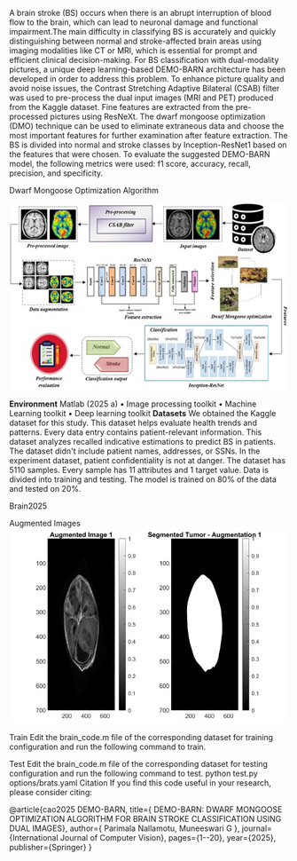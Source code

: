 A brain stroke (BS) occurs when there is an abrupt interruption of blood flow to the brain, which can lead to neuronal damage and functional impairment.The main difficulty in classifying BS is accurately and quickly distinguishing between normal and stroke-affected brain areas using imaging modalities like CT or MRI, 
which is essential for prompt and efficient clinical decision-making. For BS classification with dual-modality pictures, a unique deep learning-based DEMO-BARN architecture has been developed in order to address this problem. To enhance picture quality and avoid noise issues, the Contrast Stretching Adaptive Bilateral (CSAB) filter was used to 
pre-process the dual input images (MRI and PET) produced from the Kaggle dataset. Fine features are extracted from the pre-processed pictures using ResNeXt. 
The dwarf mongoose optimization (DMO) technique can be used to eliminate extraneous data and choose the most important features for further examination after feature extraction. The BS is divided into normal and stroke classes by Inception-ResNet1 based on the features that were chosen. To evaluate the suggested DEMO-BARN model, the following metrics were used: f1 score, accuracy, recall, precision, and specificity.  

Dwarf Mongoose Optimization Algorithm

![image alt](https://raw.githubusercontent.com/nparimalavit/-DwarfMongooseOptimizationAlgorithm/909b9f079e25f26f0707576fff4d1c0e3e40697d/Picture1.jpg)








**Environment**
Matlab (2025 a)
•	Image processing toolkit
•	Machine Learning toolkit
•	Deep learning toolkit
**Datasets**
We obtained the Kaggle dataset for this study. This dataset helps evaluate health trends and patterns. Every data entry contains patient-relevant information. This dataset analyzes recalled indicative estimations to predict BS in patients. The dataset didn't include patient names, addresses, or SSNs. In the experiment dataset, patient confidentiality is not at danger. The dataset has 5110 samples. Every sample has 11 attributes and 1 target value. Data is divided into training and testing. The model is trained on 80% of the data and tested on 20%.

Brain2025




Augmented Images
![image alt](https://github.com/nparimalavit/-DwarfMongooseOptimizationAlgorithm/blob/main/3.jpg?raw=true)
  
Train
Edit the brain_code.m file of the corresponding dataset for training configuration and run the following command to train.


Test
Edit the brain_code.m file of the corresponding dataset for testing configuration and run the following command to test.
python test.py options/brats.yaml
Citation
If you find this code useful in your research, please consider citing:


@article{cao2025 DEMO-BARN,
  title={ DEMO-BARN: DWARF MONGOOSE OPTIMIZATION ALGORITHM FOR BRAIN STROKE CLASSIFICATION USING DUAL IMAGES},
  author={ Parimala Nallamotu, Muneeswari G },
  journal={International Journal of Computer Vision},
  pages={1--20},
  year={2025},
  publisher={Springer}
}

